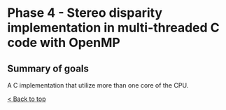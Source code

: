 # Phase 4 - Stereo disparity implementation in multi-threaded C code with OpenMP

## Summary of goals
A C implementation that utilize more than one core of the CPU.

[< Back to top](../README.md)

